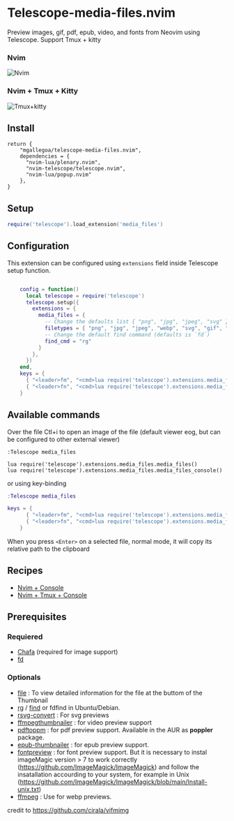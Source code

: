 # Telescope-media-files.nvim
Preview images, gif, pdf, epub, video, and fonts from Neovim using Telescope. Support Tmux + kitty

### Nvim
![Nvim](documentation/Telescope-media-file-nvim.gif)
### Nvim + Tmux + Kitty
![Tmux+kitty](documentation/Telescope-media-file-tmux-kitty.gif)

## Install
```Lazy
return {
    "mgallegoa/telescope-media-files.nvim",
    dependencies = {
      "nvim-lua/plenary.nvim",
      "nvim-telescope/telescope.nvim",
      "nvim-lua/popup.nvim"
    },
}
```
## Setup

``` lua
require('telescope').load_extension('media_files')

```

## Configuration
This extension can be configured using `extensions` field inside Telescope
setup function.

```lua

    config = function()
      local telescope = require('telescope')
      telescope.setup({
        extensions = {
          media_files = {
            -- Change the defaults list { "png", "jpg", "jpeg", "svg" },
            filetypes = { "png", "jpg", "jpeg", "webp", "svg", "gif", "pdf", "epub", "ttf", "mp4", "3gp", "mpeg" },
            -- Change the default find command (defaults is `fd`)
            find_cmd = "rg"
          }
        },
      })
    end,
    keys = {
      { "<leader>fm", "<cmd>lua require('telescope').extensions.media_files.media_files()<cr>" },
      { "<leader>fn", "<cmd>lua require('telescope').extensions.media_files.media_files_console()<cr>" },
    }

```

## Available commands
Over the file Ctl+i to open an image of the file (default viewer eog, but can be configured to other external viewer)
```viml
:Telescope media_files

lua require('telescope').extensions.media_files.media_files()
lua require('telescope').extensions.media_files.media_files_console()
```
or using key-binding
```lua
:Telescope media_files

keys = {
      { "<leader>fm", "<cmd>lua require('telescope').extensions.media_files.media_files()<cr>" },
      { "<leader>fn", "<cmd>lua require('telescope').extensions.media_files.media_files_console()<cr>" },
    }
```

When you press `<Enter>` on a selected file, normal mode, it will copy its relative path to the clipboard

## Recipes
* [Nvim + Console](documentation/recipes_nvim_console.md)
* [Nvim + Tmux + Console](documentation/recipes_nvim_tmux_console.md)

## Prerequisites
### Requiered
* [Chafa](https://hpjansson.org/chafa/) (required for image support)
* [fd](https://manpages.ubuntu.com/manpages/focal/man1/fdfind.1.html)
### Optionals
* [file](https://github.com/file/file) : To view detailed information for the file at the buttom of the Thumbnail
* [rg](https://github.com/BurntSushi/ripgrep) / [find](https://man7.org/linux/man-pages/man1/find.1.html) or fdfind in Ubuntu/Debian.
* [rsvg-convert](https://manpages.ubuntu.com/manpages/trusty/man1/rsvg-convert.1.html) : For svg previews
* [ffmpegthumbnailer](https://github.com/dirkvdb/ffmpegthumbnailer) : for video preview support
* [pdftoppm](https://linux.die.net/man/1/pdftoppm) : for pdf preview support. Available in the AUR as **poppler** package.
* [epub-thumbnailer](https://github.com/marianosimone/epub-thumbnailer) : for epub preview support.
* [fontpreview](https://github.com/sdushantha/fontpreview) : for font preview support. But it is necessary to instal imageMagic version > 7 to work correctly (https://github.com/ImageMagick/ImageMagick) and follow the insatallation accourding to your system, for example in Unix (https://github.com/ImageMagick/ImageMagick/blob/main/Install-unix.txt)
* [ffmpeg](https://www.ffmpeg.org/) : Use for webp previews.

credit to https://github.com/cirala/vifmimg
